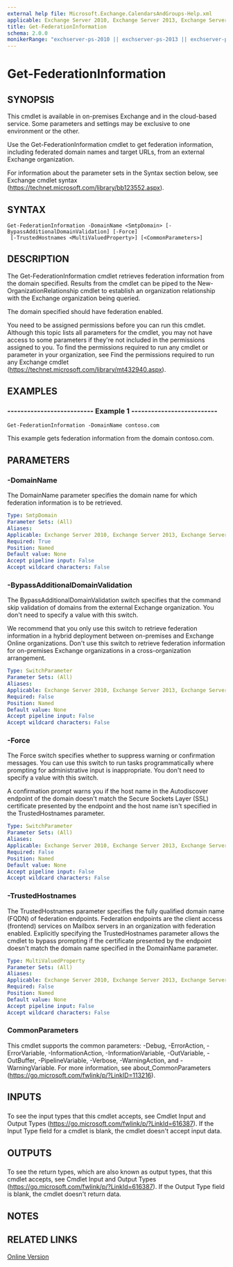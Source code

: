 ```yaml
---
external help file: Microsoft.Exchange.CalendarsAndGroups-Help.xml
applicable: Exchange Server 2010, Exchange Server 2013, Exchange Server 2016, Exchange Server 2019, Exchange Online
title: Get-FederationInformation
schema: 2.0.0
monikerRange: "exchserver-ps-2010 || exchserver-ps-2013 || exchserver-ps-2016 || exchserver-ps-2019 || exchonline-ps"
---
```


# Get-FederationInformation

## SYNOPSIS
This cmdlet is available in on-premises Exchange and in the cloud-based service. Some parameters and settings may be exclusive to one environment or the other.

Use the Get-FederationInformation cmdlet to get federation information, including federated domain names and target URLs, from an external Exchange organization.

For information about the parameter sets in the Syntax section below, see Exchange cmdlet syntax (https://technet.microsoft.com/library/bb123552.aspx).

## SYNTAX

```
Get-FederationInformation -DomainName <SmtpDomain> [-BypassAdditionalDomainValidation] [-Force]
 [-TrustedHostnames <MultiValuedProperty>] [<CommonParameters>]
```

## DESCRIPTION
The Get-FederationInformation cmdlet retrieves federation information from the domain specified. Results from the cmdlet can be piped to the New-OrganizationRelationship cmdlet to establish an organization relationship with the Exchange organization being queried.

The domain specified should have federation enabled.

You need to be assigned permissions before you can run this cmdlet. Although this topic lists all parameters for the cmdlet, you may not have access to some parameters if they're not included in the permissions assigned to you. To find the permissions required to run any cmdlet or parameter in your organization, see Find the permissions required to run any Exchange cmdlet (https://technet.microsoft.com/library/mt432940.aspx).

## EXAMPLES

### -------------------------- Example 1 --------------------------
```
Get-FederationInformation -DomainName contoso.com
```

This example gets federation information from the domain contoso.com.

## PARAMETERS

### -DomainName
The DomainName parameter specifies the domain name for which federation information is to be retrieved.

```yaml
Type: SmtpDomain
Parameter Sets: (All)
Aliases:
Applicable: Exchange Server 2010, Exchange Server 2013, Exchange Server 2016, Exchange Online
Required: True
Position: Named
Default value: None
Accept pipeline input: False
Accept wildcard characters: False
```

### -BypassAdditionalDomainValidation
The BypassAdditionalDomainValidation switch specifies that the command skip validation of domains from the external Exchange organization. You don't need to specify a value with this switch.

We recommend that you only use this switch to retrieve federation information in a hybrid deployment between on-premises and Exchange Online organizations. Don't use this switch to retrieve federation information for on-premises Exchange organizations in a cross-organization arrangement.

```yaml
Type: SwitchParameter
Parameter Sets: (All)
Aliases:
Applicable: Exchange Server 2010, Exchange Server 2013, Exchange Server 2016, Exchange Online
Required: False
Position: Named
Default value: None
Accept pipeline input: False
Accept wildcard characters: False
```

### -Force
The Force switch specifies whether to suppress warning or confirmation messages. You can use this switch to run tasks programmatically where prompting for administrative input is inappropriate. You don't need to specify a value with this switch.

A confirmation prompt warns you if the host name in the Autodiscover endpoint of the domain doesn't match the Secure Sockets Layer (SSL) certificate presented by the endpoint and the host name isn't specified in the TrustedHostnames parameter.

```yaml
Type: SwitchParameter
Parameter Sets: (All)
Aliases:
Applicable: Exchange Server 2010, Exchange Server 2013, Exchange Server 2016, Exchange Online
Required: False
Position: Named
Default value: None
Accept pipeline input: False
Accept wildcard characters: False
```

### -TrustedHostnames
The TrustedHostnames parameter specifies the fully qualified domain name (FQDN) of federation endpoints. Federation endpoints are the client access (frontend) services on Mailbox servers in an organization with federation enabled. Explicitly specifying the TrustedHostnames parameter allows the cmdlet to bypass prompting if the certificate presented by the endpoint doesn't match the domain name specified in the DomainName parameter.

```yaml
Type: MultiValuedProperty
Parameter Sets: (All)
Aliases:
Applicable: Exchange Server 2010, Exchange Server 2013, Exchange Server 2016, Exchange Online
Required: False
Position: Named
Default value: None
Accept pipeline input: False
Accept wildcard characters: False
```

### CommonParameters
This cmdlet supports the common parameters: -Debug, -ErrorAction, -ErrorVariable, -InformationAction, -InformationVariable, -OutVariable, -OutBuffer, -PipelineVariable, -Verbose, -WarningAction, and -WarningVariable. For more information, see about_CommonParameters (https://go.microsoft.com/fwlink/p/?LinkID=113216).

## INPUTS

###  
To see the input types that this cmdlet accepts, see Cmdlet Input and Output Types (https://go.microsoft.com/fwlink/p/?LinkId=616387). If the Input Type field for a cmdlet is blank, the cmdlet doesn't accept input data.

## OUTPUTS

###  
To see the return types, which are also known as output types, that this cmdlet accepts, see Cmdlet Input and Output Types (https://go.microsoft.com/fwlink/p/?LinkId=616387). If the Output Type field is blank, the cmdlet doesn't return data.

## NOTES

## RELATED LINKS

[Online Version](https://technet.microsoft.com/library/e7e948c8-453d-49e2-97da-45fd2a7853ba.aspx)

